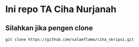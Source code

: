 # Ini repo TA Ciha Nurjanah
## Silahkan jika pengen clone
`git clone https://github.com/salamflamo/ciha_skripsi.git`
